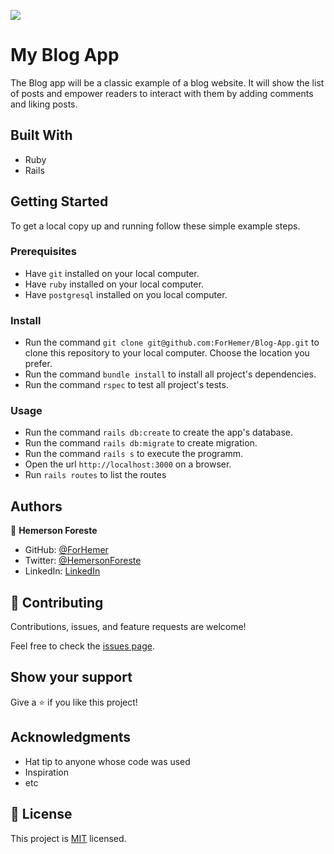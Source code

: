![](https://img.shields.io/badge/Microverse-blueviolet)

# My Blog App
The Blog app will be a classic example of a blog website. It will show the list of posts and empower readers to interact with them by adding comments and liking posts.


## Built With

- Ruby
- Rails


## Getting Started


To get a local copy up and running follow these simple example steps.

### Prerequisites

- Have `git` installed on your local computer.
- Have `ruby` installed on your local computer.
- Have `postgresql` installed on you local computer.

### Install

- Run the command `git clone git@github.com:ForHemer/Blog-App.git` to clone this repository to your local computer. Choose the location you prefer.
- Run the command `bundle install` to install all project's dependencies.
- Run the command `rspec` to test all project's tests.

### Usage

- Run the command `rails db:create` to create the app's database.
- Run the command `rails db:migrate` to create migration.
- Run the command `rails s` to execute the programm.
- Open the url `http://localhost:3000` on a browser.
- Run `rails routes` to list the routes

## Authors

👤 **Hemerson Foreste**

- GitHub: [@ForHemer](https://github.com/ForHemer)
- Twitter: [@HemersonForeste](https://twitter.com/HemersonForeste)
- LinkedIn: [LinkedIn](https://linkedin.com/in/hemerson-foreste-890685197)

## 🤝 Contributing

Contributions, issues, and feature requests are welcome!

Feel free to check the [issues page](https://github.com/ForHemer/Blog-App/issues).


## Show your support

Give a ⭐️ if you like this project!


## Acknowledgments

- Hat tip to anyone whose code was used
- Inspiration
- etc


## 📝 License

This project is [MIT](./MIT.md) licensed.